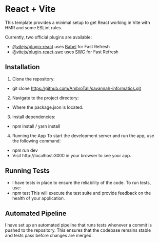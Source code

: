 # React + Vite

This template provides a minimal setup to get React working in Vite with HMR and some ESLint rules.

Currently, two official plugins are available:

- [@vitejs/plugin-react](https://github.com/vitejs/vite-plugin-react/blob/main/packages/plugin-react/README.md) uses [Babel](https://babeljs.io/) for Fast Refresh
- [@vitejs/plugin-react-swc](https://github.com/vitejs/vite-plugin-react-swc) uses [SWC](https://swc.rs/) for Fast Refresh

## Installation
1. Clone the repository:
- git clone https://github.com/AmbroTall/savannah-informatics.git

2. Navigate to the project directory:
- Where the package.json is located.
  
3. Install dependencies:
- npm install / yarn install
  
4. Running the App
To start the development server and run the app, use the following command:
- npm run dev
- Visit http://localhost:3000 in your browser to see your app.

## Running Tests
- I have tests in place to ensure the reliability of the code. To run tests, use:
- npm test
This will execute the test suite and provide feedback on the health of your application.

## Automated Pipeline
I have set up an automated pipeline that runs tests whenever a commit is pushed to the repository. This ensures that the codebase remains stable and tests pass before changes are merged.
